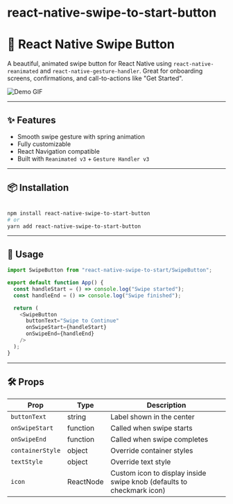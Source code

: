 # react-native-swipe-to-start-button

# 🚀 React Native Swipe Button

A beautiful, animated swipe button for React Native using `react-native-reanimated` and `react-native-gesture-handler`. Great for onboarding screens, confirmations, and call-to-actions like "Get Started".






![Demo GIF](https://media4.giphy.com/media/v1.Y2lkPTc5MGI3NjExOTd0OG56NW11ODNueThvZ3ZmaXFnODV0MWtmZWx4NXNzNjFuajhtNiZlcD12MV9pbnRlcm5hbF9naWZfYnlfaWQmY3Q9Zw/DjKvcNm4M0FkG650LQ/giphy.gif
)


---

## ✨ Features

- Smooth swipe gesture with spring animation
- Fully customizable
- React Navigation compatible
- Built with `Reanimated v3` + `Gesture Handler v3`

---

## 📦 Installation

```bash

npm install react-native-swipe-to-start-button
# or
yarn add react-native-swipe-to-start-button
```

---






## 🧩 Usage

```js
import SwipeButton from "react-native-swipe-to-start/SwipeButton";

export default function App() {
  const handleStart = () => console.log("Swipe started");
  const handleEnd = () => console.log("Swipe finished");

  return (
    <SwipeButton
      buttonText="Swipe to Continue"
      onSwipeStart={handleStart}
      onSwipeEnd={handleEnd}
    />
  );
}

```

---

## 🛠 Props

| Prop             | Type      | Description                                                           |
| ---------------- | --------- | --------------------------------------------------------------------- |
| `buttonText`     | string    | Label shown in the center                                             |
| `onSwipeStart`   | function  | Called when swipe starts                                              |
| `onSwipeEnd`     | function  | Called when swipe completes                                           |
| `containerStyle` | object    | Override container styles                                             |
| `textStyle`      | object    | Override text style                                                   |
| `icon`           | ReactNode | Custom icon to display inside swipe knob (defaults to checkmark icon) |
